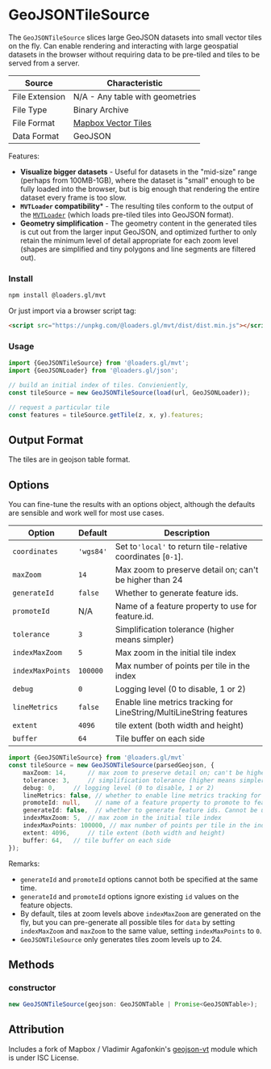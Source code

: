 # GeoJSONTileSource

The `GeoJSONTileSource` slices large GeoJSON datasets into small vector tiles on the fly.
Can enable rendering and interacting with large geospatial datasets
in the browser without requiring data to be pre-tiled and tiles to be served from a server.

| Source         | Characteristic                                       |
| -------------- | ---------------------------------------------------- |
| File Extension | N/A - Any table with geometries                      |
| File Type      | Binary Archive                                       |
| File Format    | [Mapbox Vector Tiles](/docs/modules/mvt/formats/mvt) |
| Data Format    | GeoJSON                                              |

Features:

- **Visualize bigger datasets** - Useful for datasets in the "mid-size" range (perhaps from 100MB-1GB), where the dataset is "small" enough to be fully loaded into the browser,
but is big enough that rendering the entire dataset every frame is too slow.
- **`MVTLoader` compatibility*** - The resulting tiles conform to the output of the [`MVTLoader`](./mvt-loader)
(which loads pre-tiled tiles into GeoJSON format).
- **Geometry simplification** - The geometry content in the generated tiles
is cut out from the larger input GeoJSON, and optimized further to only
retain the minimum level of detail appropriate for each zoom level
(shapes are simplified and tiny polygons and line segments are filtered out). 

<!--
There's a convenient [example](http://mapbox.github.io/geojson-vt/debug/) to test out **GeoJSONTileSource** on different data. Just drag any GeoJSON on the page, watching the console.
--->

### Install

```sh
npm install @loaders.gl/mvt
```

Or just import via a browser script tag:

```html
<script src="https://unpkg.com/@loaders.gl/mvt/dist/dist.min.js"></script>
```

### Usage

```typescript
import {GeoJSONTileSource} from '@loaders.gl/mvt';
import {GeoJSONLoader} from '@loaders.gl/json';

// build an initial index of tiles. Convieniently, 
const tileSource = new GeoJSONTileSource(load(url, GeoJSONLoader));

// request a particular tile
const features = tileSource.getTile(z, x, y).features;
```

## Output Format

The tiles are in geojson table format.

## Options

You can fine-tune the results with an options object,
although the defaults are sensible and work well for most use cases.

| Option           | Default   | Description                                                          |
| ---------------- | --------- | -------------------------------------------------------------------- |
| `coordinates`    | `'wgs84'` | Set to`'local'` to return tile-relative coordinates [`0-1`].         |
| `maxZoom`        | `14`      | Max zoom to preserve detail on; can't be higher than 24              |
| `generateId`     | `false`   | Whether to generate feature ids.                                     |
| `promoteId`      | N/A       | Name of a feature property to use for feature.id.                    |
| `tolerance`      | `3`       | Simplification tolerance (higher means simpler)                      |
| `indexMaxZoom`   | `5`       | Max zoom in the initial tile index                                   |
| `indexMaxPoints` | `100000`  | Max number of points per tile in the index                           |
| `debug`          | `0`       | Logging level (0 to disable, 1 or 2)                                 |
| `lineMetrics`    | `false`   | Enable line metrics tracking for LineString/MultiLineString features |
| `extent`         | `4096`    | tile extent (both width and height)                                  |
| `buffer`         | `64`      | Tile buffer on each side                                             |


```typescript
import {GeoJSONTileSource} from '@loaders.gl/mvt`
const tileSource = new GeoJSONTileSource(parsedGeojson, {
	maxZoom: 14,      // max zoom to preserve detail on; can't be higher than 24
	tolerance: 3,     // simplification tolerance (higher means simpler)
	debug: 0,     // logging level (0 to disable, 1 or 2)
	lineMetrics: false, // whether to enable line metrics tracking for LineString/MultiLineString features
	promoteId: null,    // name of a feature property to promote to feature.id. Cannot be used with `generateId`
	generateId: false,  // whether to generate feature ids. Cannot be used with `promoteId`
	indexMaxZoom: 5,  // max zoom in the initial tile index
	indexMaxPoints: 100000, // max number of points per tile in the index
	extent: 4096,     // tile extent (both width and height)
	buffer: 64,   // tile buffer on each side
});
```

Remarks:

- `generateId` and `promoteId` options cannot both be specified at the same time.
- `generateId` and `promoteId` options ignore existing `id` values on the feature objects.
- By default, tiles at zoom levels above `indexMaxZoom` are generated on the fly, but you can pre-generate all possible tiles for `data` by setting `indexMaxZoom` and `maxZoom` to the same value, setting `indexMaxPoints` to `0`.
- `GeoJSONTileSource` only generates tiles zoom levels up to 24.


## Methods

### constructor

```ts
new GeoJSONTileSource(geojson: GeoJSONTable | Promise<GeoJSONTable>);
```


## Attribution

Includes a fork of Mapbox / Vladimir Agafonkin's [geojson-vt](https://github.com/mapbox/geojson-vt) module which is under ISC License.
